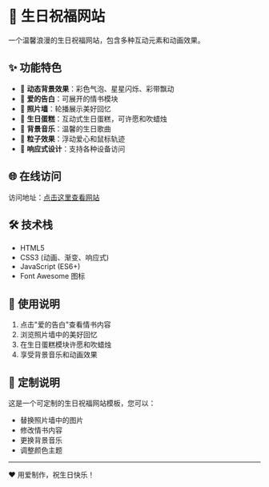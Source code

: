 # 🎂 生日祝福网站

一个温馨浪漫的生日祝福网站，包含多种互动元素和动画效果。

## ✨ 功能特色

- 🎈 **动态背景效果**：彩色气泡、星星闪烁、彩带飘动
- 💌 **爱的告白**：可展开的情书模块
- 📸 **照片墙**：轮播展示美好回忆
- 🎂 **生日蛋糕**：互动式生日蛋糕，可许愿和吹蜡烛
- 🎵 **背景音乐**：温馨的生日歌曲
- 💖 **粒子效果**：浮动爱心和鼠标轨迹
- 📱 **响应式设计**：支持各种设备访问

## 🌐 在线访问

访问地址：[点击这里查看网站](https://你的用户名.gitee.io/birthday-website)

## 🛠️ 技术栈

- HTML5
- CSS3 (动画、渐变、响应式)
- JavaScript (ES6+)
- Font Awesome 图标

## 📝 使用说明

1. 点击"爱的告白"查看情书内容
2. 浏览照片墙中的美好回忆
3. 在生日蛋糕模块许愿和吹蜡烛
4. 享受背景音乐和动画效果

## 💝 定制说明

这是一个可定制的生日祝福网站模板，您可以：
- 替换照片墙中的图片
- 修改情书内容
- 更换背景音乐
- 调整颜色主题

---

❤️ 用爱制作，祝生日快乐！
